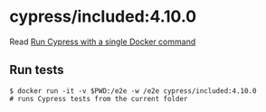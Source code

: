 <!--
WARNING: this file was autogenerated by generate-included-image.js using

    npm run add:included -- 4.10.0 cypress/browsers:node12.14.1-chrome83-ff77
-->

# cypress/included:4.10.0

Read [Run Cypress with a single Docker command][blog post url]

## Run tests

```shell
$ docker run -it -v $PWD:/e2e -w /e2e cypress/included:4.10.0
# runs Cypress tests from the current folder
```

[blog post url]: https://www.cypress.io/blog/2019/05/02/run-cypress-with-a-single-docker-command/
